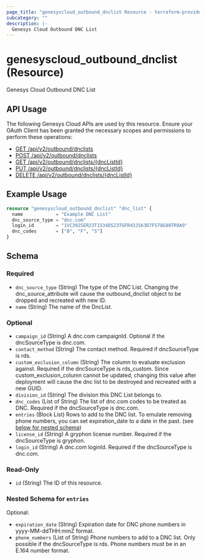 ```yaml
---
page_title: "genesyscloud_outbound_dnclist Resource - terraform-provider-genesyscloud"
subcategory: ""
description: |-
  Genesys Cloud Outbound DNC List
---
```

# genesyscloud_outbound_dnclist (Resource)

Genesys Cloud Outbound DNC List

## API Usage
The following Genesys Cloud APIs are used by this resource. Ensure your OAuth Client has been granted the necessary scopes and permissions to perform these operations:

* [GET /api/v2/outbound/dnclists](https://developer.genesys.cloud/devapps/api-explorer#get-api-v2-outbound-dnclists)
* [POST /api/v2/outbound/dnclists](https://developer.genesys.cloud/devapps/api-explorer#post-api-v2-outbound-dnclists)
* [GET /api/v2/outbound/dnclists/{dncListId}](https://developer.genesys.cloud/devapps/api-explorer#get-api-v2-outbound-dnclists--dncListId-)
* [PUT /api/v2/outbound/dnclists/{dncListId}](https://developer.genesys.cloud/devapps/api-explorer#put-api-v2-outbound-dnclists--dncListId-)
* [DELETE /api/v2/outbound/dnclists/{dncListId}](https://developer.genesys.cloud/devapps/api-explorer#delete-api-v2-outbound-dnclists--dncListId-)

## Example Usage

```terraform
resource "genesyscloud_outbound_dnclist" "dnc_list" {
  name            = "Example DNC List"
  dnc_source_type = "dnc.com"
  login_id        = "1VC392SER23T1534DS23TGFR43JS63D7FS78G88TR9A9"
  dnc_codes       = ["B", "F", "S"]
}
```

<!-- schema generated by tfplugindocs -->
## Schema

### Required

- `dnc_source_type` (String) The type of the DNC List. Changing the dnc_source_attribute will cause the outbound_dnclist object to be dropped and recreated with new ID.
- `name` (String) The name of the DncList.

### Optional

- `campaign_id` (String) A dnc.com campaignId. Optional if the dncSourceType is dnc.com.
- `contact_method` (String) The contact method. Required if dncSourceType is rds.
- `custom_exclusion_column` (String) The column to evaluate exclusion against. Required if the dncSourceType is rds_custom. Since custom_exclusion_column cannot be updated, changing this value after deployment 
				will cause the dnc list to be destroyed and recreated with a new GUID.
- `division_id` (String) The division this DNC List belongs to.
- `dnc_codes` (List of String) The list of dnc.com codes to be treated as DNC. Required if the dncSourceType is dnc.com.
- `entries` (Block List) Rows to add to the DNC list. To emulate removing phone numbers, you can set expiration_date to a date in the past. (see [below for nested schema](#nestedblock--entries))
- `license_id` (String) A gryphon license number. Required if the dncSourceType is gryphon.
- `login_id` (String) A dnc.com loginId. Required if the dncSourceType is dnc.com.

### Read-Only

- `id` (String) The ID of this resource.

<a id="nestedblock--entries"></a>
### Nested Schema for `entries`

Optional:

- `expiration_date` (String) Expiration date for DNC phone numbers in yyyy-MM-ddTHH:mmZ format.
- `phone_numbers` (List of String) Phone numbers to add to a DNC list. Only possible if the dncSourceType is rds.  Phone numbers must be in an E.164 number format.

